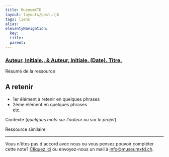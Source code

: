 ```yaml
---
title: MuseumXTD
layout: layouts/post.njk
tags: liens
alias: 
eleventyNavigation:
  key: 
  title:
  parent: 
---
```

### [Auteur, Initiale., & Auteur, Initiale. (Date). Titre.]()

Résumé de la ressource

## A retenir
- 1er élément à retenir en quelques phrases
- 2ème élément en quelques phrases  
etc. 
  
Contexte (*quelques mots sur l'auteur ou sur le projet*)


Ressource similaire: 

--- 
Vous n'êtes pas d'accord avec nous ou vous pensez pouvoir compléter cette note? [Cliquez ici](https://6e13e580.sibforms.com/serve/MUIEAJex9Gqy_GXlFogQqcGyYVXOZFFX8aHrYfffBiqjakg6wRCQTSUlxrpSXVkD6QEDI5CcmfGJhrDrkka2x7JvV-3YTESgygGo3Kq7DH-XD64whZr_JzkZgiL5lqiCeG3yKwBPjHJ6fyObFfcWQmqXpGkXQ3Ah4sgQV2mUjiMQ2hUe8pnjyP1gOywBca-q4MvmvdSwfxEFpgHr) ou envoyez-nous un mail à [info@museumxtd.ch](mailto:info@museumxtd.ch).